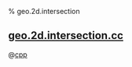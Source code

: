 % geo.2d.intersection

## [geo.2d.intersection.cc](geo.2d.intersection.cc)

@[cpp](geo.2d.intersection.cc)
